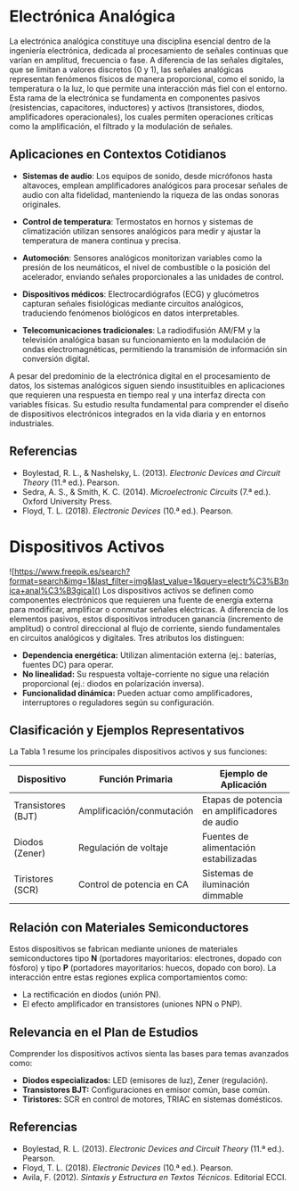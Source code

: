 # Electrónica Analógica

La electrónica analógica constituye una disciplina esencial dentro de la ingeniería electrónica, dedicada al procesamiento de señales continuas que varían en amplitud, frecuencia o fase. A diferencia de las señales digitales, que se limitan a valores discretos (0 y 1), las señales analógicas representan fenómenos físicos de manera proporcional, como el sonido, la temperatura o la luz, lo que permite una interacción más fiel con el entorno. Esta rama de la electrónica se fundamenta en componentes pasivos (resistencias, capacitores, inductores) y activos (transistores, diodos, amplificadores operacionales), los cuales permiten operaciones críticas como la amplificación, el filtrado y la modulación de señales.

## Aplicaciones en Contextos Cotidianos

- **Sistemas de audio**: Los equipos de sonido, desde micrófonos hasta altavoces, emplean amplificadores analógicos para procesar señales de audio con alta fidelidad, manteniendo la riqueza de las ondas sonoras originales.

- **Control de temperatura**: Termostatos en hornos y sistemas de climatización utilizan sensores analógicos para medir y ajustar la temperatura de manera continua y precisa.

- **Automoción**: Sensores analógicos monitorizan variables como la presión de los neumáticos, el nivel de combustible o la posición del acelerador, enviando señales proporcionales a las unidades de control.

- **Dispositivos médicos**: Electrocardiógrafos (ECG) y glucómetros capturan señales fisiológicas mediante circuitos analógicos, traduciendo fenómenos biológicos en datos interpretables.

- **Telecomunicaciones tradicionales**: La radiodifusión AM/FM y la televisión analógica basan su funcionamiento en la modulación de ondas electromagnéticas, permitiendo la transmisión de información sin conversión digital.

A pesar del predominio de la electrónica digital en el procesamiento de datos, los sistemas analógicos siguen siendo insustituibles en aplicaciones que requieren una respuesta en tiempo real y una interfaz directa con variables físicas. Su estudio resulta fundamental para comprender el diseño de dispositivos electrónicos integrados en la vida diaria y en entornos industriales.

## Referencias

- Boylestad, R. L., & Nashelsky, L. (2013). *Electronic Devices and Circuit Theory* (11.ª ed.). Pearson.
- Sedra, A. S., & Smith, K. C. (2014). *Microelectronic Circuits* (7.ª ed.). Oxford University Press.
- Floyd, T. L. (2018). *Electronic Devices* (10.ª ed.). Pearson.

# Dispositivos Activos
![https://www.freepik.es/search?format=search&img=1&last_filter=img&last_value=1&query=electr%C3%B3nica+anal%C3%B3gica]()
Los dispositivos activos se definen como componentes electrónicos que requieren una fuente de energía externa para modificar, amplificar o conmutar señales eléctricas. A diferencia de los elementos pasivos, estos dispositivos introducen ganancia (incremento de amplitud) o control direccional al flujo de corriente, siendo fundamentales en circuitos analógicos y digitales. Tres atributos los distinguen:

- **Dependencia energética:** Utilizan alimentación externa (ej.: baterías, fuentes DC) para operar.
- **No linealidad:** Su respuesta voltaje-corriente no sigue una relación proporcional (ej.: diodos en polarización inversa).
- **Funcionalidad dinámica:** Pueden actuar como amplificadores, interruptores o reguladores según su configuración.

## Clasificación y Ejemplos Representativos

La Tabla 1 resume los principales dispositivos activos y sus funciones:

| **Dispositivo**      | **Función Primaria**        | **Ejemplo de Aplicación**                           |
|-----------------------|----------------------------|----------------------------------------------------|
| Transistores (BJT)    | Amplificación/conmutación  | Etapas de potencia en amplificadores de audio      |
| Diodos (Zener)        | Regulación de voltaje      | Fuentes de alimentación estabilizadas              |
| Tiristores (SCR)      | Control de potencia en CA  | Sistemas de iluminación dimmable                  |

## Relación con Materiales Semiconductores

Estos dispositivos se fabrican mediante uniones de materiales semiconductores tipo **N** (portadores mayoritarios: electrones, dopado con fósforo) y tipo **P** (portadores mayoritarios: huecos, dopado con boro). La interacción entre estas regiones explica comportamientos como:

- La rectificación en diodos (unión PN).
- El efecto amplificador en transistores (uniones NPN o PNP).

## Relevancia en el Plan de Estudios

Comprender los dispositivos activos sienta las bases para temas avanzados como:

- **Diodos especializados:** LED (emisores de luz), Zener (regulación).
- **Transistores BJT:** Configuraciones en emisor común, base común.
- **Tiristores:** SCR en control de motores, TRIAC en sistemas domésticos.

## Referencias

- Boylestad, R. L. (2013). *Electronic Devices and Circuit Theory* (11.ª ed.). Pearson.
- Floyd, T. L. (2018). *Electronic Devices* (10.ª ed.). Pearson.
- Avila, F. (2012). *Sintaxis y Estructura en Textos Técnicos*. Editorial ECCI.



